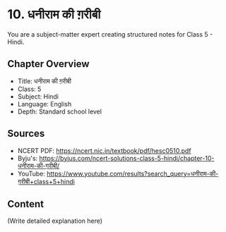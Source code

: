 # 10. धनीराम की ग़रीबी

You are a subject-matter expert creating structured notes for Class 5 - Hindi.

## Chapter Overview
- Title: धनीराम की ग़रीबी
- Class: 5
- Subject: Hindi
- Language: English
- Depth: Standard school level

## Sources
- NCERT PDF: https://ncert.nic.in/textbook/pdf/hesc0510.pdf
- Byju's: https://byjus.com/ncert-solutions-class-5-hindi/chapter-10-धनीराम-की-ग़रीबी/
- YouTube: https://www.youtube.com/results?search_query=धनीराम-की-ग़रीबी+class+5+hindi

## Content
(Write detailed explanation here)
